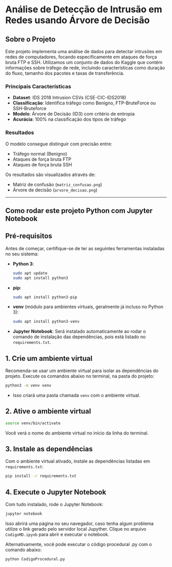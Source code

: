 # Análise de Detecção de Intrusão em Redes usando Árvore de Decisão

## Sobre o Projeto

Este projeto implementa uma análise de dados para detectar intrusões em redes de computadores, focando especificamente em ataques de força bruta FTP e SSH. Utilizamos um conjunto de dados do Kaggle que contém informações sobre tráfego de rede, incluindo características como duração do fluxo, tamanho dos pacotes e taxas de transferência.

### Principais Características
- **Dataset**: IDS 2018 Intrusion CSVs (CSE-CIC-IDS2018)
- **Classificação**: Identifica tráfego como Benigno, FTP-BruteForce ou SSH-Bruteforce
- **Modelo**: Árvore de Decisão (ID3) com critério de entropia
- **Acurácia**: 100% na classificação dos tipos de tráfego

### Resultados
O modelo consegue distinguir com precisão entre:
- Tráfego normal (Benigno)
- Ataques de força bruta FTP
- Ataques de força bruta SSH

Os resultados são visualizados através de:
- Matriz de confusão (`matriz_confusao.png`)
- Árvore de decisão (`arvore_decisao.png`)

---

## Como rodar este projeto Python com Jupyter Notebook

## Pré-requisitos

Antes de começar, certifique-se de ter as seguintes ferramentas instaladas no seu sistema:

- **Python 3**:
  ```bash
  sudo apt update
  sudo apt install python3
  ```
- **pip**:
  ```bash
  sudo apt install python3-pip
  ```
- **venv** (módulo para ambientes virtuais, geralmente já incluso no Python 3):
  ```bash
  sudo apt install python3-venv
  ```
- **Jupyter Notebook**: Será instalado automaticamente ao rodar o comando de instalação das dependências, pois está listado no `requirements.txt`.

## 1. Crie um ambiente virtual

Recomenda-se usar um ambiente virtual para isolar as dependências do projeto. Execute os comandos abaixo no terminal, na pasta do projeto:

```bash
python3 -m venv venv
```

- Isso criará uma pasta chamada `venv` com o ambiente virtual.

## 2. Ative o ambiente virtual

```bash
source venv/bin/activate
```

Você verá o nome do ambiente virtual no início da linha do terminal.

## 3. Instale as dependências

Com o ambiente virtual ativado, instale as dependências listadas em `requirements.txt`:

```bash
pip install -r requirements.txt
```

## 4. Execute o Jupyter Notebook

Com tudo instalado, rode o Jupyter Notebook:

```bash
jupyter notebook
```

Isso abrirá uma página no seu navegador, caso tenha algum problema utilize o link gerado pelo servidor local Jupyther. Clique no arquivo `CodigoMD.ipynb` para abrir e executar o notebook.

Alternativamente, você pode executar o código procedural .py com o comando abaixo:

```bash
python CodigoProcedural.py
```
